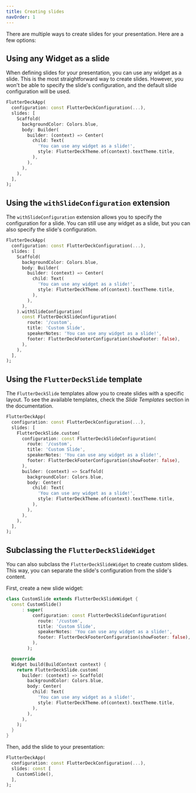 ```yaml
---
title: Creating slides
navOrder: 1
---
```


There are multiple ways to create slides for your presentation. Here are a few options:

## Using any Widget as a slide

When defining slides for your presentation, you can use any widget as a slide. This is the most straightforward way to create slides. However, you won't be able to specify the slide's configuration, and the default slide configuration will be used.

```dart
FlutterDeckApp(
  configuration: const FlutterDeckConfiguration(...),
  slides: [
    Scaffold(
      backgroundColor: Colors.blue,
      body: Builder(
        builder: (context) => Center(
          child: Text(
            'You can use any widget as a slide!',
            style: FlutterDeckTheme.of(context).textTheme.title,
          ),
        ),
      ),
    ),
  ],
);
```

## Using the `withSlideConfiguration` extension

The `withSlideConfiguration` extension allows you to specify the configuration for a slide. You can still use any widget as a slide, but you can also specify the slide's configuration.

```dart
FlutterDeckApp(
  configuration: const FlutterDeckConfiguration(...),
  slides: [
    Scaffold(
      backgroundColor: Colors.blue,
      body: Builder(
        builder: (context) => Center(
          child: Text(
            'You can use any widget as a slide!',
            style: FlutterDeckTheme.of(context).textTheme.title,
          ),
        ),
      ),
    ).withSlideConfiguration(
      const FlutterDeckSlideConfiguration(
        route: '/custom',
        title: 'Custom Slide',
        speakerNotes: 'You can use any widget as a slide!',
        footer: FlutterDeckFooterConfiguration(showFooter: false),
      ),
    ),
  ],
);
```

## Using the `FlutterDeckSlide` template

The `FlutterDeckSlide` templates allow you to create slides with a specific layout. To see the available templates, check the _Slide Templates_ section in the documentation.

```dart
FlutterDeckApp(
  configuration: const FlutterDeckConfiguration(...),
  slides: [
    FlutterDeckSlide.custom(
      configuration: const FlutterDeckSlideConfiguration(
        route: '/custom',
        title: 'Custom Slide',
        speakerNotes: 'You can use any widget as a slide!',
        footer: FlutterDeckFooterConfiguration(showFooter: false),
      ),
      builder: (context) => Scaffold(
        backgroundColor: Colors.blue,
        body: Center(
          child: Text(
            'You can use any widget as a slide!',
            style: FlutterDeckTheme.of(context).textTheme.title,
          ),
        ),
      ),
    ),
  ],
);
```

## Subclassing the `FlutterDeckSlideWidget`

You can also subclass the `FlutterDeckSlideWidget` to create custom slides. This way, you can separate the slide's configuration from the slide's content.

First, create a new slide widget:

```dart
class CustomSlide extends FlutterDeckSlideWidget {
  const CustomSlide()
      : super(
          configuration: const FlutterDeckSlideConfiguration(
            route: '/custom',
            title: 'Custom Slide',
            speakerNotes: 'You can use any widget as a slide!',
            footer: FlutterDeckFooterConfiguration(showFooter: false),
          ),
        );

  @override
  Widget build(BuildContext context) {
    return FlutterDeckSlide.custom(
      builder: (context) => Scaffold(
        backgroundColor: Colors.blue,
        body: Center(
          child: Text(
            'You can use any widget as a slide!',
            style: FlutterDeckTheme.of(context).textTheme.title,
          ),
        ),
      ),
    );
  }
}
```

Then, add the slide to your presentation:

```dart
FlutterDeckApp(
  configuration: const FlutterDeckConfiguration(...),
  slides: const [
    CustomSlide(),
  ],
);
```
